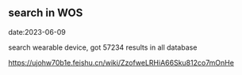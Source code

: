 ## search in WOS

date:2023-06-09

search  wearable device, got 57234 results in all database

https://ujohw70b1e.feishu.cn/wiki/ZzofweLRHiA66Sku812co7mOnHe
